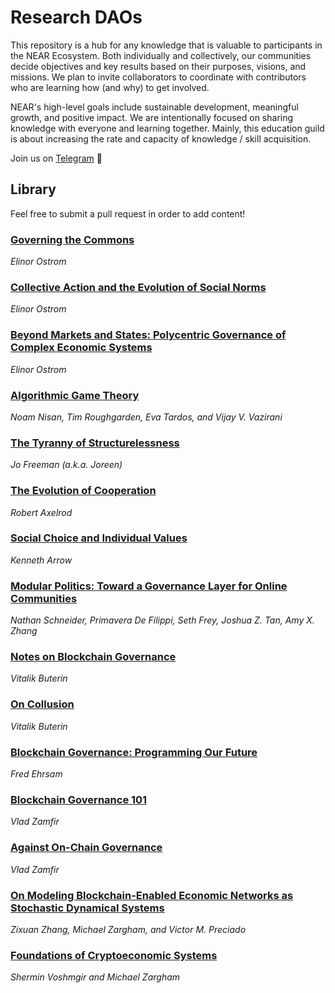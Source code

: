 # Research DAOs

This repository is a hub for any knowledge that is valuable to participants in the NEAR Ecosystem. Both individually and collectively, our communities decide objectives and key results based on their purposes, visions, and missions. We plan to invite collaborators to coordinate with contributors who are learning how (and why) to get involved.

NEAR's high-level goals include sustainable development, meaningful growth, and positive impact. We are intentionally focused on sharing knowledge with everyone and learning together. Mainly, this education guild is about increasing the rate and capacity of knowledge / skill acquisition.

Join us on [Telegram](https://t.me/researchDAO) 🙂

## Library

Feel free to submit a pull request in order to add content!


### [Governing the Commons](https://wtf.tw/ref/ostrom_1990.pdf)

*Elinor Ostrom*

### [Collective Action and the Evolution of Social Norms](https://pubs.aeaweb.org/doi/pdfplus/10.1257/jep.14.3.137)

*Elinor Ostrom*

### [Beyond Markets and States: Polycentric Governance of Complex Economic Systems](https://www.nobelprize.org/uploads/2018/06/ostrom_lecture.pdf)

*Elinor Ostrom*


### [Algorithmic Game Theory](https://www.cs.cmu.edu/~sandholm/cs15-892F13/algorithmic-game-theory.pdf)

*Noam Nisan, Tim Roughgarden, Eva Tardos, and Vijay V. Vazirani*


### [The Tyranny of Structurelessness](https://www.jofreeman.com/joreen/tyranny.htm)

*Jo Freeman (a.k.a. Joreen)*


### [The Evolution of Cooperation](https://ee.stanford.edu/~hellman/Breakthrough/book/pdfs/axelrod.pdf)

*Robert Axelrod*


### [Social Choice and Individual Values](https://cowles.yale.edu/sites/default/files/files/pub/mon/m12-all.pdf)

*Kenneth Arrow*


### [Modular Politics: Toward a Governance Layer for Online Communities](https://arxiv.org/abs/2005.13701)

*Nathan Schneider, Primavera De Filippi, Seth Frey, Joshua Z. Tan, Amy X. Zhang*


### [Notes on Blockchain Governance](https://vitalik.ca/general/2017/12/17/voting.html)

*Vitalik Buterin*

### [On Collusion](https://vitalik.ca/general/2019/04/03/collusion.html)

*Vitalik Buterin*


### [Blockchain Governance: Programming Our Future](https://medium.com/@FEhrsam/blockchain-governance-programming-our-future-c3bfe30f2d74)

*Fred Ehrsam*


### [Blockchain Governance 101](https://blog.goodaudience.com/blockchain-governance-101-eea5201d7992)

*Vlad Zamfir*

### [Against On-Chain Governance](https://medium.com/@Vlad_Zamfir/against-on-chain-governance-a4ceacd040ca)

*Vlad Zamfir*


### [On Modeling Blockchain-Enabled Economic Networks as Stochastic Dynamical Systems](https://appliednetsci.springeropen.com/articles/10.1007/s41109-020-0254-9)

*Zixuan Zhang, Michael Zargham, and Victor M. Preciado*


### [Foundations of Cryptoeconomic Systems](https://assets.pubpub.org/sy02t720/31581340240758.pdf)

*Shermin Voshmgir and Michael Zargham*
